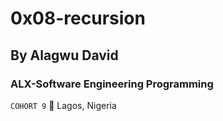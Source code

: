 # 0x08-recursion
## By Alagwu David
### ALX-Software Engineering Programming
``` COHORT 9 ```
📍 Lagos, Nigeria
